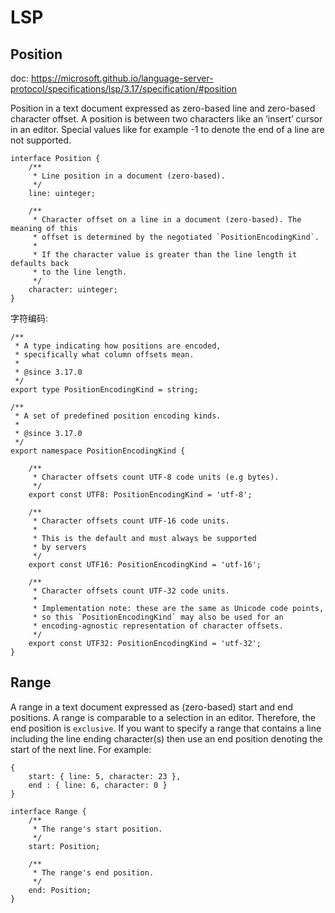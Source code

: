 # LSP


## Position

doc: https://microsoft.github.io/language-server-protocol/specifications/lsp/3.17/specification/#position

Position in a text document expressed as zero-based line and zero-based character offset. 
A position is between two characters like an ‘insert’ cursor in an editor. Special values like for example -1 to denote the end of a line are not supported.

```
interface Position {
	/**
	 * Line position in a document (zero-based).
	 */
	line: uinteger;

	/**
	 * Character offset on a line in a document (zero-based). The meaning of this
	 * offset is determined by the negotiated `PositionEncodingKind`.
	 *
	 * If the character value is greater than the line length it defaults back
	 * to the line length.
	 */
	character: uinteger;
}
```

字符编码:

```
/**
 * A type indicating how positions are encoded,
 * specifically what column offsets mean.
 *
 * @since 3.17.0
 */
export type PositionEncodingKind = string;

/**
 * A set of predefined position encoding kinds.
 *
 * @since 3.17.0
 */
export namespace PositionEncodingKind {

	/**
	 * Character offsets count UTF-8 code units (e.g bytes).
	 */
	export const UTF8: PositionEncodingKind = 'utf-8';

	/**
	 * Character offsets count UTF-16 code units.
	 *
	 * This is the default and must always be supported
	 * by servers
	 */
	export const UTF16: PositionEncodingKind = 'utf-16';

	/**
	 * Character offsets count UTF-32 code units.
	 *
	 * Implementation note: these are the same as Unicode code points,
	 * so this `PositionEncodingKind` may also be used for an
	 * encoding-agnostic representation of character offsets.
	 */
	export const UTF32: PositionEncodingKind = 'utf-32';
}
```

## Range

A range in a text document expressed as (zero-based) start and end positions. A range is comparable to a selection in an editor. 
Therefore, the end position is `exclusive`. If you want to specify a range that contains a line including the line ending character(s) 
then use an end position denoting the start of the next line. For example:

```
{
    start: { line: 5, character: 23 },
    end : { line: 6, character: 0 }
}
```

```
interface Range {
	/**
	 * The range's start position.
	 */
	start: Position;

	/**
	 * The range's end position.
	 */
	end: Position;
}
```
